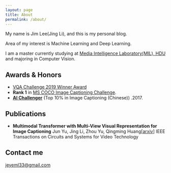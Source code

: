 ```yaml
---
layout: page
title: About
permalink: /about/
---
```



My name is Jim Lee(Jing Li), and this is my personal blog.

Area of my interest is  Machine Learning and Deep Learning.

I am a master currently studying at [Media Intelligence Laboratory(MIL), HDU](http://mil.hdu.edu.cn/) and majoring in Computer Vision.

## Awards & Honors
- [VQA Challenge 2019 Winner Award](https://visualqa.org/workshop.html)
- **Rank 1** in [MS COCO Image Captioning Challenge](https://competitions.codalab.org/competitions/3221#results).
- [**AI Challenger**](https://challenger.ai/competition/caption/leaderboard) (Top 10% in Image Captioning (Chinese)) .2017.

## Publications
- **Multimodal Transformer with Multi-View Visual Representation for Image Captioning**
Jun Yu, Jing Li, Zhou Yu, Qingming Huang[[arxiv](https://arxiv.org/abs/1905.07841)]
IEEE Transactions on Circuits and Systems for Video Technology

## Contact me

[jeyeml33@gmail.com](jeyeml33@gmail.com)
